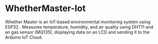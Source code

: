 # WhetherMaster-Iot
Whether Master is an IoT-based environmental monitoring system using ESP32 . Measures temperature, humidity, and air quality using DHT11 and an gas sensor (MQ135), displaying data on an LCD and sending it to the Arduino IoT Cloud.
